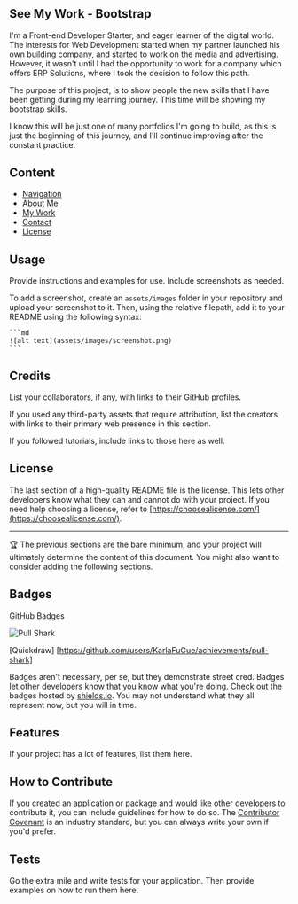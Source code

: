 # <Bootstrap-Portfolio-KFG>

## See My Work - Bootstrap

I'm a Front-end Developer Starter, and eager learner of the digital world.
The interests for Web Development started when my partner launched his own building company, and started to work on the media and advertising. However, it wasn't until I had the opportunity to work for a company which offers ERP Solutions, where I took the decision to follow this path.

The purpose of this project, is to show people the new skills that I have been getting during my learning journey. This time will be showing my bootstrap skills.

I know this will be just one of many portfolios I'm going to build, as this is just the beginning of this journey, and I'll continue improving after the constant practice.



## Content 

- [Navigation](#navigation)
- [About Me](#aboutme)
- [My Work](#mywork)
- [Contact](#contact)
- [License](#license)

## Usage

Provide instructions and examples for use. Include screenshots as needed.

To add a screenshot, create an `assets/images` folder in your repository and upload your screenshot to it. Then, using the relative filepath, add it to your README using the following syntax:

    ```md
    ![alt text](assets/images/screenshot.png)
    ```

## Credits

List your collaborators, if any, with links to their GitHub profiles.

If you used any third-party assets that require attribution, list the creators with links to their primary web presence in this section.

If you followed tutorials, include links to those here as well.

## License

The last section of a high-quality README file is the license. This lets other developers know what they can and cannot do with your project. If you need help choosing a license, refer to [https://choosealicense.com/](https://choosealicense.com/).

---

🏆 The previous sections are the bare minimum, and your project will ultimately determine the content of this document. You might also want to consider adding the following sections.

## Badges

GitHub Badges

![Pull Shark][Pull Shark]

[Quickdraw] [https://github.com/users/KarlaFuGue/achievements/pull-shark]



Badges aren't necessary, per se, but they demonstrate street cred. Badges let other developers know that you know what you're doing. Check out the badges hosted by [shields.io](https://shields.io/). You may not understand what they all represent now, but you will in time.

## Features

If your project has a lot of features, list them here.

## How to Contribute

If you created an application or package and would like other developers to contribute it, you can include guidelines for how to do so. The [Contributor Covenant](https://www.contributor-covenant.org/) is an industry standard, but you can always write your own if you'd prefer.

## Tests

Go the extra mile and write tests for your application. Then provide examples on how to run them here.

[https://github.com/users/KarlaFuGue/achievements/pull-shark]: https://github.com/users/KarlaFuGue/achievements/pull-shark
[Pull Shark]: https://github.com/users/KarlaFuGue/achievements/pull-shark